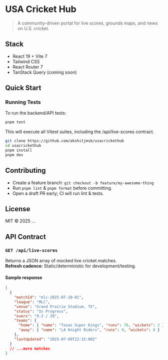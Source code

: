# USA Cricket Hub

> A community-driven portal for live scores, grounds maps, and news on U.S. cricket.

## Stack
- React 19 + Vite 7
- Tailwind CSS
- React Router 7
- TanStack Query (coming soon)

## Quick Start

### Running Tests

To run the backend/API tests:

```sh
pnpm test
```

This will execute all Vitest suites, including the /api/live-scores contract.

```bash
git clone https://github.com/akshitjmsb/usacrickethub
cd usacrickethub
pnpm install
pnpm dev
```

## Contributing
- Create a feature branch: `git checkout -b feature/my-awesome-thing`
- Run `pnpm lint` & `pnpm format` before committing.
- Open a draft PR early; CI will run lint & tests.

## License
MIT © 2025 …

## API Contract

### `GET /api/live-scores`

Returns a JSON array of mocked live cricket matches.  
**Refresh cadence:** Static/deterministic for development/testing.

#### Sample response

```json
[
  {
    "matchId": "mlc-2025-07-10-01",
    "league": "MLC",
    "venue": "Grand Prairie Stadium, TX",
    "status": "In Progress",
    "overs": "9.3 / 20",
    "teams": {
      "home": { "name": "Texas Super Kings", "runs": 78, "wickets": 2 },
      "away": { "name": "LA Knight Riders", "runs": 0, "wickets": 0 }
    },
    "lastUpdated": "2025-07-09T22:15:00Z"
  }
  // ...more matches
]
```

